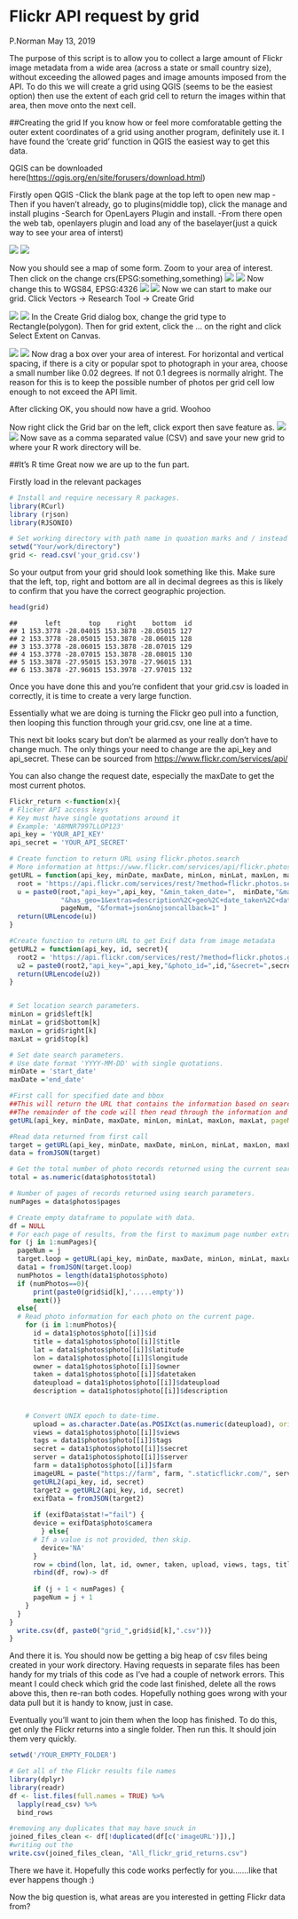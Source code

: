 Flickr API request by grid
================
P.Norman
May 13, 2019

The purpose of this script is to allow you to collect a large amount of
Flickr image metadata from a wide area (across a state or small country
size), without exceeding the allowed pages and image amounts imposed
from the API. To do this we will create a grid using QGIS (seems to be the easiest
option) then use the extent of each grid cell to return the images
within that area, then move onto the next cell.

\#\#Creating the grid If you know how or feel more comforatable getting
the outer extent coordinates of a grid using another program, definitely
use it. I have found the ‘create grid’ function in QGIS the easiest way
to get this data.

QGIS can be downloaded
here(<https://qgis.org/en/site/forusers/download.html>)

Firstly open QGIS -Click the blank page at the top left to open new map
-Then if you haven’t already, go to plugins(middle top), click the
manage and install plugins -Search for OpenLayers Plugin and install.
-From there open the web tab, openlayers plugin and load any of the
baselayer(just a quick way to see your area of interst)

![](E:/PhD_files/Scripts/R/API_pulls/Grid_trial/OpenLayers.png)
![](image_folder/OpenLayers.png?raw=true)

Now you should see a map of some form. Zoom to your area of interest.
Then click on the change crs(EPSG:something,something)
![](E:/PhD_files/Scripts/R/API_pulls/Grid_trial/change_crs.png)
![](image_folder/change_crs.png?raw=true)
Now change this to WGS84, EPSG:4326
![](E:/PhD_files/Scripts/R/API_pulls/Grid_trial/changing_crs.png)
![](image_folder/changing_crs.png?raw=true)
Now we can start to make our grid. Click Vectors -\> Research Tool -\>
Create Grid

![](E:/PhD_files/Scripts/R/API_pulls/Grid_trial/create_grid.png)
![](image_folder/create_grid.png?raw=true)
In the Create Grid dialog box, change the grid type to
Rectangle(polygon). Then for grid extent, click the … on the right and
click Select Extent on Canvas.

![](E:/PhD_files/Scripts/R/API_pulls/Grid_trial/Select_on_canvas.png)
![](image_folder/Select_on_canvas.png?raw=true)
Now drag a box over your area of interest. For horizontal and vertical
spacing, if there is a city or popular spot to photograph in your area,
choose a small number like 0.02 degrees. If not 0.1 degrees is normally
alright. The reason for this is to keep the possible number of photos
per grid cell low enough to not exceed the API limit.

After clicking OK, you should now have a grid. Woohoo

Now right click the Grid bar on the left, click export then save feature
as. ![](E:/PhD_files/Scripts/R/API_pulls/Grid_trial/Save_as.png)
![](image_folder/Save_as.png?raw=true)
Now save as a comma separated value (CSV) and save your new grid to
where your R work directory will be.

\#\#It’s R time Great now we are up to the fun part.

Firstly load in the relevant packages

``` r
# Install and require necessary R packages.
library(RCurl) 
library (rjson)
library(RJSONIO)

# Set working directory with path name in quoation marks and / instead of \
setwd("Your/work/directory")
grid <- read.csv('your_grid.csv')
```

So your output from your grid should look something like this. Make sure
that the left, top, right and bottom are all in decimal degrees as this
is likely to confirm that you have the correct geographic projection.

``` r
head(grid)
```

    ##       left       top    right    bottom  id
    ## 1 153.3778 -28.04015 153.3878 -28.05015 127
    ## 2 153.3778 -28.05015 153.3878 -28.06015 128
    ## 3 153.3778 -28.06015 153.3878 -28.07015 129
    ## 4 153.3778 -28.07015 153.3878 -28.08015 130
    ## 5 153.3878 -27.95015 153.3978 -27.96015 131
    ## 6 153.3878 -27.96015 153.3978 -27.97015 132

Once you have done this and you’re confident that your grid.csv is
loaded in correctly, it is time to create a very large function.

Essentially what we are doing is turning the Flickr geo pull into a
function, then looping this function through your grid.csv, one line at
a time.

This next bit looks scary but don’t be alarmed as your really don’t have
to change much. The only things your need to change are the api\_key and
api\_secret. These can be sourced from
<https://www.flickr.com/services/api/>

You can also change the request date, especially the maxDate to get the
most current photos.

``` r
Flickr_return <-function(x){
# Flicker API access keys 
# Key must have single quotations around it
# Example: 'A8MNR7997LLOP123'
api_key = 'YOUR_API_KEY'
api_secret = 'YOUR_API_SECRET'

# Create function to return URL using flickr.photos.search 
# More information at https://www.flickr.com/services/api/flickr.photos.search.html
getURL = function(api_key, minDate, maxDate, minLon, minLat, maxLon, maxLat, pageNum){
  root = 'https://api.flickr.com/services/rest/?method=flickr.photos.search&'
  u = paste0(root,"api_key=",api_key, "&min_taken_date=",  minDate,"&max_taken_date=", maxDate,"&bbox=", minLon,"%2C+", minLat, "%2C+", maxLon, "%2C+", maxLat,
             "&has_geo=1&extras=description%2C+geo%2C+date_taken%2C+date_upload%2C+views%2C+tags%2c+url_o&per_page=250&page=",
             pageNum, "&format=json&nojsoncallback=1" )
  return(URLencode(u))
}

#Create function to return URL to get Exif data from image metadata
getURL2 = function(api_key, id, secret){
  root2 = 'https://api.flickr.com/services/rest/?method=flickr.photos.getExif&'
  u2 = paste0(root2,"api_key=",api_key,"&photo_id=",id,"&secret=",secret,"&format=json&nojsoncallback=1" )
  return(URLencode(u2))
}


# Set location search parameters. 
minLon = grid$left[k]
minLat = grid$bottom[k]
maxLon = grid$right[k]
maxLat = grid$top[k]

# Set date search parameters.
# Use date format 'YYYY-MM-DD' with single quotations. 
minDate = 'start_date'
maxDate ='end_date'

#First call for specified date and bbox
##This will return the URL that contains the information based on search variables above
##The remainder of the code will then read through the information and write it to a data frame
getURL(api_key, minDate, maxDate, minLon, minLat, maxLon, maxLat, pageNum=1)

#Read data returned from first call 
target = getURL(api_key, minDate, maxDate, minLon, minLat, maxLon, maxLat, pageNum=1)
data = fromJSON(target)

# Get the total number of photo records returned using the current search parameters.
total = as.numeric(data$photos$total) 

# Number of pages of records returned using search parameters.
numPages = data$photos$pages 

# Create empty dataframe to populate with data.
df = NULL 
# For each page of results, from the first to maximum page number extract photo information.
for (j in 1:numPages){  
  pageNum = j 
  target.loop = getURL(api_key, minDate, maxDate, minLon, minLat, maxLon, maxLat, pageNum)
  data1 = fromJSON(target.loop)
  numPhotos = length(data1$photos$photo)
  if (numPhotos==0){
      print(paste0(grid$id[k],'.....empty'))
      next()}
  else{
  # Read photo information for each photo on the current page.
    for (i in 1:numPhotos){ 
      id = data1$photos$photo[[i]]$id
      title = data1$photos$photo[[i]]$title
      lat = data1$photos$photo[[i]]$latitude
      lon = data1$photos$photo[[i]]$longitude
      owner = data1$photos$photo[[i]]$owner
      taken = data1$photos$photo[[i]]$datetaken
      dateupload = data1$photos$photo[[i]]$dateupload
      description = data1$photos$photo[[i]]$description
    
    
    # Convert UNIX epoch to date-time.
      upload = as.character.Date(as.POSIXct(as.numeric(dateupload), origin="1970-01-01"))
      views = data1$photos$photo[[i]]$views
      tags = data1$photos$photo[[i]]$tags
      secret = data1$photos$photo[[i]]$secret
      server = data1$photos$photo[[i]]$server 
      farm = data1$photos$photo[[i]]$farm
      imageURL = paste("https://farm", farm, ".staticflickr.com/", server, "/", id, "_", secret, ".jpg", sep="")
      getURL2(api_key, id, secret)
      target2 = getURL2(api_key, id, secret)
      exifData = fromJSON(target2)
    
      if (exifData$stat!="fail") {
      device = exifData$photo$camera
        } else{
      # If a value is not provided, then skip.
        device='NA'
      }
      row = cbind(lon, lat, id, owner, taken, upload, views, tags, title,description, imageURL, device)
      rbind(df, row)-> df
    
      if (j + 1 < numPages) {
      pageNum = j + 1
    }     
  }
}
  write.csv(df, paste0("grid_",grid$id[k],".csv"))}
}
```

And there it is. You should now be getting a big heap of csv files being
created in your work directory. Having requests in separate files has
been handy for my trials of this code as I’ve had a couple of network
errors. This meant I could check which grid the code last finished,
delete all the rows above this, then re-ran both codes. Hopefully
nothing goes wrong with your data pull but it is handy to know, just in
case.

Eventually you’ll want to join them when the loop has finished. To do
this, get only the Flickr returns into a single folder. Then run this.
It should join them very quickly.

``` r
setwd('/YOUR_EMPTY_FOLDER')

# Get all of the Flickr results file names
library(dplyr)
library(readr)
df <- list.files(full.names = TRUE) %>% 
  lapply(read_csv) %>% 
  bind_rows 

#removing any duplicates that may have snuck in
joined_files_clean <- df[!duplicated(df[c('imageURL')]),]
#writing out the 
write.csv(joined_files_clean, "All_flickr_grid_returns.csv")
```

There we have it. Hopefully this code works perfectly for you…….like
that ever happens though :)

Now the big question is, what areas are you interested in getting Flickr
data from?
